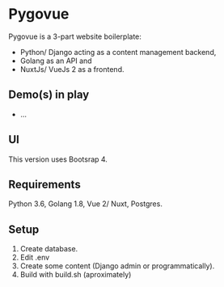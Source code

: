 # Pygovue

Pygovue is a 3-part website boilerplate:
 
* Python/ Django acting as a content management backend,
* Golang as an API and
* NuxtJs/ VueJs 2 as a frontend.

## Demo(s) in play

* ...

## UI

This version uses Bootsrap 4.

## Requirements

Python 3.6, Golang 1.8, Vue 2/ Nuxt, Postgres.

## Setup

1. Create database.
2. Edit .env
3. Create some content (Django admin or programmatically).
3. Build with build.sh (aproximately)
